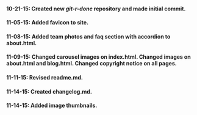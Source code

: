 #### 10-21-15: Created new _git-r-done_ repository and made initial commit.
#### 11-05-15: Added favicon to site.
#### 11-08-15: Added team photos and faq section with accordion to about.html.
#### 11-09-15: Changed carousel images on index.html. Changed images on about.html and blog.html. Changed copyright notice on all pages.
#### 11-11-15: Revised readme.md.
#### 11-14-15: Created changelog.md.
#### 11-14-15: Added image thumbnails.
